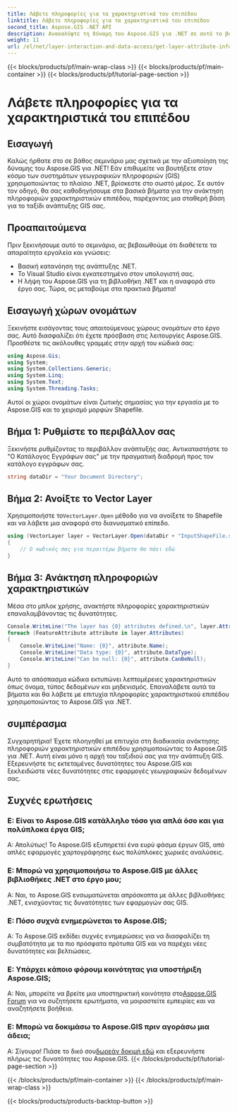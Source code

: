 ```yaml
---
title: Λάβετε πληροφορίες για τα χαρακτηριστικά του επιπέδου
linktitle: Λάβετε πληροφορίες για τα χαρακτηριστικά του επιπέδου
second_title: Aspose.GIS .NET API
description: Ανακαλύψτε τη δύναμη του Aspose.GIS για .NET σε αυτό το βήμα προς βήμα σεμινάριο. Ανακτήστε τις πληροφορίες χαρακτηριστικού επιπέδου χωρίς κόπο. Κατεβάστε τη δωρεάν δοκιμή σας τώρα!
weight: 11
url: /el/net/layer-interaction-and-data-access/get-layer-attribute-information/
---
```


{{< blocks/products/pf/main-wrap-class >}}
{{< blocks/products/pf/main-container >}}
{{< blocks/products/pf/tutorial-page-section >}}

# Λάβετε πληροφορίες για τα χαρακτηριστικά του επιπέδου

## Εισαγωγή
Καλώς ήρθατε στο σε βάθος σεμινάριο μας σχετικά με την αξιοποίηση της δύναμης του Aspose.GIS για .NET! Εάν επιθυμείτε να βουτήξετε στον κόσμο των συστημάτων γεωγραφικών πληροφοριών (GIS) χρησιμοποιώντας το πλαίσιο .NET, βρίσκεστε στο σωστό μέρος. Σε αυτόν τον οδηγό, θα σας καθοδηγήσουμε στα βασικά βήματα για την ανάκτηση πληροφοριών χαρακτηριστικών επιπέδου, παρέχοντας μια σταθερή βάση για το ταξίδι ανάπτυξης GIS σας.
## Προαπαιτούμενα
Πριν ξεκινήσουμε αυτό το σεμινάριο, ας βεβαιωθούμε ότι διαθέτετε τα απαραίτητα εργαλεία και γνώσεις:
- Βασική κατανόηση της ανάπτυξης .NET.
- Το Visual Studio είναι εγκατεστημένο στον υπολογιστή σας.
- Η λήψη του Aspose.GIS για τη βιβλιοθήκη .NET και η αναφορά στο έργο σας.
Τώρα, ας μεταβούμε στα πρακτικά βήματα!
## Εισαγωγή χώρων ονομάτων
Ξεκινήστε εισάγοντας τους απαιτούμενους χώρους ονομάτων στο έργο σας. Αυτό διασφαλίζει ότι έχετε πρόσβαση στις λειτουργίες Aspose.GIS. Προσθέστε τις ακόλουθες γραμμές στην αρχή του κώδικά σας:
```csharp
using Aspose.Gis;
using System;
using System.Collections.Generic;
using System.Linq;
using System.Text;
using System.Threading.Tasks;
```
Αυτοί οι χώροι ονομάτων είναι ζωτικής σημασίας για την εργασία με το Aspose.GIS και το χειρισμό μορφών Shapefile.
## Βήμα 1: Ρυθμίστε το περιβάλλον σας
Ξεκινήστε ρυθμίζοντας το περιβάλλον ανάπτυξής σας. Αντικαταστήστε το "Ο Κατάλογος Εγγράφων σας" με την πραγματική διαδρομή προς τον κατάλογο εγγράφων σας.
```csharp
string dataDir = "Your Document Directory";
```
## Βήμα 2: Ανοίξτε το Vector Layer
 Χρησιμοποιήστε το`VectorLayer.Open` μέθοδο για να ανοίξετε το Shapefile και να λάβετε μια αναφορά στο διανυσματικό επίπεδο.
```csharp
using (VectorLayer layer = VectorLayer.Open(dataDir + "InputShapeFile.shp", Drivers.Shapefile))
{
    // Ο κωδικός σας για περαιτέρω βήματα θα πάει εδώ
}
```
## Βήμα 3: Ανάκτηση πληροφοριών χαρακτηριστικών
Μέσα στο μπλοκ χρήσης, ανακτήστε πληροφορίες χαρακτηριστικών επαναλαμβάνοντας τις δυνατότητες.
```csharp
Console.WriteLine("The layer has {0} attributes defined.\n", layer.Attributes.Count);
foreach (FeatureAttribute attribute in layer.Attributes)
{
    Console.WriteLine("Name: {0}", attribute.Name);
    Console.WriteLine("Data type: {0}", attribute.DataType);
    Console.WriteLine("Can be null: {0}", attribute.CanBeNull);
}
```
Αυτό το απόσπασμα κώδικα εκτυπώνει λεπτομέρειες χαρακτηριστικών όπως όνομα, τύπος δεδομένων και μηδενισμός.
Επαναλάβετε αυτά τα βήματα και θα λάβετε με επιτυχία πληροφορίες χαρακτηριστικού επιπέδου χρησιμοποιώντας το Aspose.GIS για .NET.
## συμπέρασμα
Συγχαρητήρια! Έχετε πλοηγηθεί με επιτυχία στη διαδικασία ανάκτησης πληροφοριών χαρακτηριστικών επιπέδου χρησιμοποιώντας το Aspose.GIS για .NET. Αυτή είναι μόνο η αρχή του ταξιδιού σας για την ανάπτυξη GIS. Εξερευνήστε τις εκτεταμένες δυνατότητες του Aspose.GIS και ξεκλειδώστε νέες δυνατότητες στις εφαρμογές γεωγραφικών δεδομένων σας.

## Συχνές ερωτήσεις
### Ε: Είναι το Aspose.GIS κατάλληλο τόσο για απλά όσο και για πολύπλοκα έργα GIS;
Α: Απολύτως! Το Aspose.GIS εξυπηρετεί ένα ευρύ φάσμα έργων GIS, από απλές εφαρμογές χαρτογράφησης έως πολύπλοκες χωρικές αναλύσεις.
### Ε: Μπορώ να χρησιμοποιήσω το Aspose.GIS με άλλες βιβλιοθήκες .NET στο έργο μου;
Α: Ναι, το Aspose.GIS ενσωματώνεται απρόσκοπτα με άλλες βιβλιοθήκες .NET, ενισχύοντας τις δυνατότητες των εφαρμογών σας GIS.
### Ε: Πόσο συχνά ενημερώνεται το Aspose.GIS;
Α: Το Aspose.GIS εκδίδει συχνές ενημερώσεις για να διασφαλίζει τη συμβατότητα με τα πιο πρόσφατα πρότυπα GIS και να παρέχει νέες δυνατότητες και βελτιώσεις.
### Ε: Υπάρχει κάποιο φόρουμ κοινότητας για υποστήριξη Aspose.GIS;
 Α: Ναι, μπορείτε να βρείτε μια υποστηρικτική κοινότητα στο[Aspose.GIS Forum](https://forum.aspose.com/c/gis/33) για να συζητήσετε ερωτήματα, να μοιραστείτε εμπειρίες και να αναζητήσετε βοήθεια.
### Ε: Μπορώ να δοκιμάσω το Aspose.GIS πριν αγοράσω μια άδεια;
 Α: Σίγουρα! Πιάσε το δικό σου[δωρεάν δοκιμή εδώ](https://releases.aspose.com/) και εξερευνήστε πλήρως τις δυνατότητες του Aspose.GIS.
{{< /blocks/products/pf/tutorial-page-section >}}

{{< /blocks/products/pf/main-container >}}
{{< /blocks/products/pf/main-wrap-class >}}

{{< blocks/products/products-backtop-button >}}
